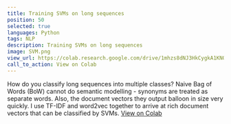 ```yaml
---
title: Training SVMs on long sequences
position: 50
selected: true
languages: Python
tags: NLP
description: Training SVMs on long sequences
image: SVM.png
view_url: https://colab.research.google.com/drive/1mhzs8dNJ3HkCygkA1KNORpCJAeL3cEUD#scrollTo=1rSoTkU7mxBB
call_to_action: View on Colab
---
```


How do you classify long sequences into multiple classes? Naive Bag of Words (BoW) cannot do semantic modelling - synonyms are treated as separate words. Also, the document vectors they output balloon in size very quickly. I use TF-IDF and word2vec together to arrive at rich document vectors that can be classified by SVMs. [View on Colab](https://colab.research.google.com/drive/1mhzs8dNJ3HkCygkA1KNORpCJAeL3cEUD#scrollTo=1rSoTkU7mxBB) 